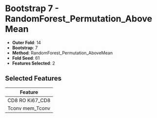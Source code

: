 # Bootstrap 7 - RandomForest_Permutation_AboveMean

- **Outer Fold**: 14
- **Bootstrap**: 7
- **Method**: RandomForest_Permutation_AboveMean
- **Fold Seed**: 61
- **Features Selected**: 2

## Selected Features

| Feature |
|---------|
| CD8 RO Ki67_CD8 |
| Tconv mem_Tconv |

